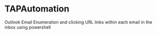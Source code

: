 # TAPAutomation
Outlook Email Enumeration and clicking URL links within each email in the inbox using powershell
